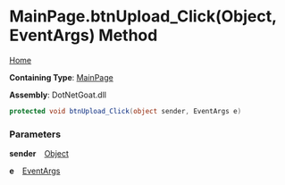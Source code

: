 # MainPage\.btnUpload\_Click\(Object, EventArgs\) Method

[Home](../../../../../README.md)

**Containing Type**: [MainPage](../README.md)

**Assembly**: DotNetGoat\.dll

```csharp
protected void btnUpload_Click(object sender, EventArgs e)
```

### Parameters

**sender** &ensp; [Object](https://docs.microsoft.com/en-us/dotnet/api/system.object)

**e** &ensp; [EventArgs](https://docs.microsoft.com/en-us/dotnet/api/system.eventargs)